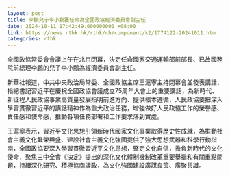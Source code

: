 ```yaml
---
layout: post
title: 李鵬兒子李小鵬獲任命為全國政協經濟委員會副主任
date: 2024-10-11 17:42:49.000000000 +08:00
link: https://news.rthk.hk/rthk/ch/component/k2/1774122-20241011.htm
categories: rthk
---
```


全國政協常委會會議上午在北京閉幕，決定任命國家交通運輸部前部長、已故國務院前總理李鵬的兒子李小鵬為經濟委員會副主任。

新華社報道，中共中央政治局常委、全國政協主席王滬寧主持閉幕會並發表講話，指總書記習近平在慶祝全國政協會議成立75周年大會上的重要講話，為新時代、新征程人民政協事業高質量發展指明前進方向、提供根本遵循，人民政協要把深入學習貫徹習近平的講話精神作為重大政治任務，增強做好人民政協工作的榮譽感、責任感和使命感，推動各項任務部署和工作要求落到實處。

王滬寧表示，習近平文化思想引領新時代國家文化事業取得歷史性成就，為推動社會主義文化繁榮興盛、建設社會主義文化強國提供了強大思想武器和科學行動指南，全國政協要深入學習貫徹習近平文化思想，堅定文化自信，擔負新時代的文化使命，聚焦三中全會《決定》提出的深化文化體制機制改革重要舉措和有關重點問題，持續深化研究、積極協商議政，為文化強國建設廣謀良策、廣聚共識。
